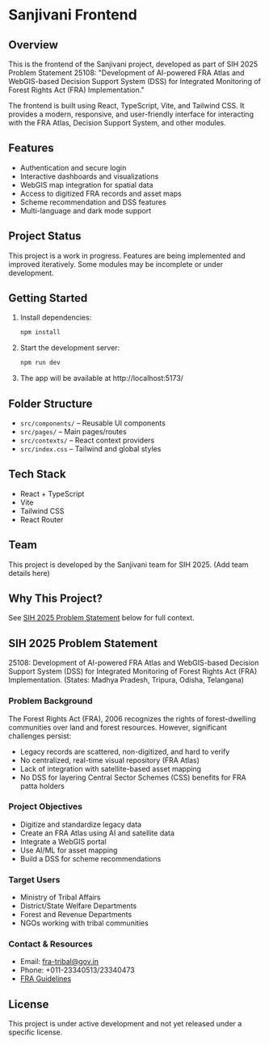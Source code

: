 # Sanjivani Frontend

## Overview
This is the frontend of the Sanjivani project, developed as part of SIH 2025 Problem Statement 25108: "Development of AI-powered FRA Atlas and WebGIS-based Decision Support System (DSS) for Integrated Monitoring of Forest Rights Act (FRA) Implementation."

The frontend is built using React, TypeScript, Vite, and Tailwind CSS. It provides a modern, responsive, and user-friendly interface for interacting with the FRA Atlas, Decision Support System, and other modules.

## Features
- Authentication and secure login
- Interactive dashboards and visualizations
- WebGIS map integration for spatial data
- Access to digitized FRA records and asset maps
- Scheme recommendation and DSS features
- Multi-language and dark mode support

## Project Status
This project is a work in progress. Features are being implemented and improved iteratively. Some modules may be incomplete or under development.

## Getting Started
1. Install dependencies:
   ```sh
   npm install
   ```
2. Start the development server:
   ```sh
   npm run dev
   ```
3. The app will be available at http://localhost:5173/

## Folder Structure
- `src/components/` – Reusable UI components
- `src/pages/` – Main pages/routes
- `src/contexts/` – React context providers
- `src/index.css` – Tailwind and global styles

## Tech Stack
- React + TypeScript
- Vite
- Tailwind CSS
- React Router

## Team
This project is developed by the Sanjivani team for SIH 2025. (Add team details here)

## Why This Project?
See [SIH 2025 Problem Statement](#sih-2025-problem-statement) below for full context.

## SIH 2025 Problem Statement
25108: Development of AI-powered FRA Atlas and WebGIS-based Decision Support System (DSS) for Integrated Monitoring of Forest Rights Act (FRA) Implementation. (States: Madhya Pradesh, Tripura, Odisha, Telangana)

### Problem Background
The Forest Rights Act (FRA), 2006 recognizes the rights of forest-dwelling communities over land and forest resources. However, significant challenges persist:
- Legacy records are scattered, non-digitized, and hard to verify
- No centralized, real-time visual repository (FRA Atlas)
- Lack of integration with satellite-based asset mapping
- No DSS for layering Central Sector Schemes (CSS) benefits for FRA patta holders

### Project Objectives
- Digitize and standardize legacy data
- Create an FRA Atlas using AI and satellite data
- Integrate a WebGIS portal
- Use AI/ML for asset mapping
- Build a DSS for scheme recommendations

### Target Users
- Ministry of Tribal Affairs
- District/State Welfare Departments
- Forest and Revenue Departments
- NGOs working with tribal communities

### Contact & Resources
- Email: fra-tribal@gov.in
- Phone: +011-23340513/23340473
- [FRA Guidelines](https://tribal.nic.in/FRA.aspx)

## License
This project is under active development and not yet released under a specific license.